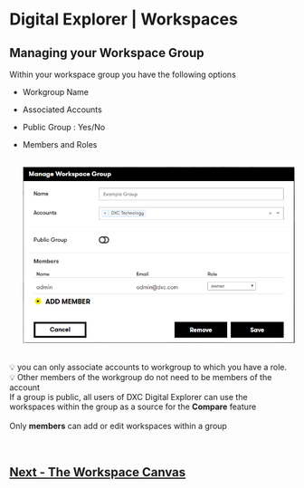 # Digital Explorer | Workspaces

## Managing your Workspace Group

Within your workspace group you have the following options

- Workgroup Name
- Associated Accounts
- Public Group : Yes/No
- Members and Roles

   <br>![image](images/WorkspaceGroups1.png)<br><br>


:bulb: you can only associate accounts to workgroup to which you have a role.<br>
:bulb: Other members of the workgroup do not need to be members of the account<br>
If a group is public, all users of DXC Digital Explorer can use the workspaces within the group as a source for the **Compare** feature
<br><br>
Only **members** can add or edit workspaces within a group

<br>

## [Next - The Workspace Canvas](WorkspaceCanvas.md)